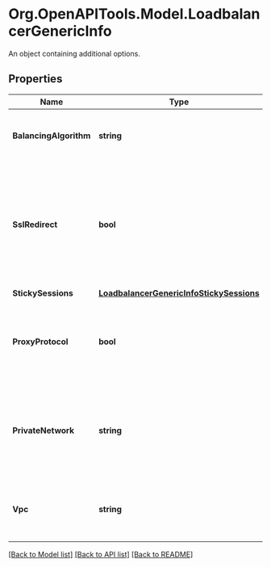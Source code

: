 # Org.OpenAPITools.Model.LoadbalancerGenericInfo
An object containing additional options.

## Properties

Name | Type | Description | Notes
------------ | ------------- | ------------- | -------------
**BalancingAlgorithm** | **string** | The balancing algorithm.  * roundrobin (default) * leastconn | [optional] 
**SslRedirect** | **bool** | If &#x60;true&#x60;, this will redirect all HTTP traffic to HTTPS. You must have an HTTPS rule and SSL certificate installed on the load balancer to enable this option.  * true * false | [optional] 
**StickySessions** | [**LoadbalancerGenericInfoStickySessions**](LoadbalancerGenericInfoStickySessions.md) |  | [optional] 
**ProxyProtocol** | **bool** | \&quot;If &#x60;true&#x60;, you must configure backend nodes to accept Proxy protocol. \\n\\n* true\\n* false (Default)\&quot; | [optional] 
**PrivateNetwork** | **string** | Use &#x60;vpc&#x60; instead. ID of the private network you wish to use. If private_network is omitted it will default to the public network. | [optional] 
**Vpc** | **string** | ID of the VPC you wish to use. If a VPC ID is omitted it will default to the public network. | [optional] 

[[Back to Model list]](../README.md#documentation-for-models) [[Back to API list]](../README.md#documentation-for-api-endpoints) [[Back to README]](../README.md)

